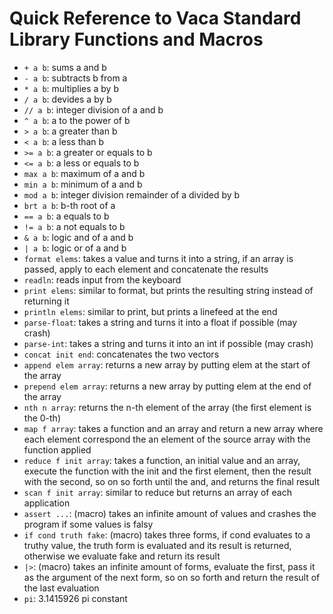# Quick Reference to Vaca Standard Library Functions and Macros

- `+ a b`: sums a and b
- `- a b`: subtracts b from a
- `* a b`: multiplies a by b
- `/ a b`: devides a by b
- `// a b`: integer division of a and b
- `^ a b`: a to the power of b
- `> a b`: a greater than b
- `< a b`: a less than b
- `>= a b`: a greater or equals to b
- `<= a b`: a less or equals to b
- `max a b`: maximum of a and b
- `min a b`: minimum of a and b
- `mod a b`: integer division remainder of a divided by b
- `brt a b`: b-th root of a
- `== a b`: a equals to b
- `!= a b`: a not equals to b
- `& a b`: logic and of a and b
- `| a b`: logic or of a and b
- `format elems`: takes a value and turns it into a string, if an array is passed, apply to each element and concatenate the results
- `readln`: reads input from the keyboard
- `print elems`: similar to format, but prints the resulting string instead of returning it
- `println elems`: similar to print, but prints a linefeed at the end
- `parse-float`: takes a string and turns it into a float if possible (may crash)
- `parse-int`: takes a string and turns it into an int if possible (may crash)
- `concat init end`: concatenates the two vectors
- `append elem array`: returns a new array by putting elem at the start of the array
- `prepend elem array`: returns a new array by putting elem at the end of the array
- `nth n array`: returns the n-th element of the array (the first element is the 0-th)
- `map f array`: takes a function and an array and return a new array where each element correspond the an element of the source array with the function applied
- `reduce f init array`: takes a function, an initial value and an array, execute the function with the init and the first element, then the result with the second, so on so forth until the and, and returns the final result
- `scan f init array`: similar to reduce but returns an array of each application
- `assert ...`: (macro) takes an infinite amount of values and crashes the program if some values is falsy
- `if cond truth fake`: (macro) takes three forms, if cond evaluates to a truthy value, the truth form is evaluated and its result is returned, otherwise we evaluate fake and return its result
- `|>`: (macro) takes an infinite amount of forms, evaluate the first, pass it as the argument of the next form, so on so forth and return the result of the last evaluation
- `pi`: 3.1415926 pi constant